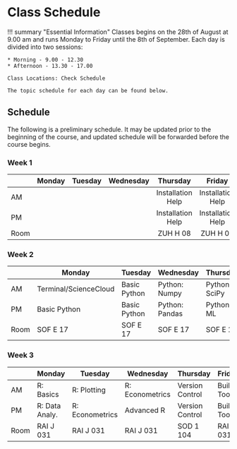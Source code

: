 # Class Schedule

!!! summary "Essential Information"
    Classes begins on the 28th of August at 9.00 am and runs Monday to Friday until the 8th of September.
    Each day is divided into two sessions:

    * Morning - 9.00 - 12.30
    * Afternoon - 13.30 - 17.00

    Class Locations: Check Schedule 

    The topic schedule for each day can be found below.

<!-- !!! bug "Social Event"
    We will go for drinks on Friday the 3rd of September after the class finishes.

    *Location: TBA* -->

## Schedule

The following is a preliminary schedule.
It may be updated prior to the beginning of the course, and updated schedule will be forwarded before the course begins.

### Week 1
|      | Monday | Tuesday | Wednesday |      Thursday     |       Friday      |
|------|:------:|:-------:|:---------:|:-----------------:|:-----------------:|
| AM   |        |         |           | Installation Help | Installation Help |
| PM   |        |         |           | Installation Help | Installation Help |
| Room |        |         |           |          ZUH H 08 |          ZUH H 08 |


### Week 2
|      | Monday                | Tuesday      | Wednesday      | Thursday      | Friday           |
|------|-----------------------|--------------|----------------|---------------|------------------|
| AM   | Terminal/ScienceCloud | Basic Python |  Python: Numpy | Python: SciPy | Python: Plotting |
| PM   |          Basic Python | Basic Python | Python: Pandas |    Python: ML |      Adv. Python |
| Room |              SOF E 17 |     SOF E 17 |       SOF E 17 |      SOF E 17 |         SOF E 17 |


### Week 3
|      | Monday         | Tuesday         | Wednesday       | Thursday        | Friday      |
|------|----------------|-----------------|-----------------|-----------------|-------------|
| AM   |      R: Basics |     R: Plotting | R: Econometrics | Version Control | Build Tools |
| PM   | R: Data Analy. | R: Econometrics |      Advanced R | Version Control | Build Tools |
| Room |      RAI J 031 |       RAI J 031 |       RAI J 031 |       SOD 1 104 |   RAI J 031 |
